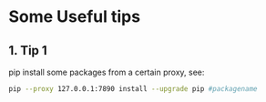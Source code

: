# Some Useful tips

## 1. Tip 1 
pip install some packages from a certain proxy, see:
``` bash
pip --proxy 127.0.0.1:7890 install --upgrade pip #packagename
```